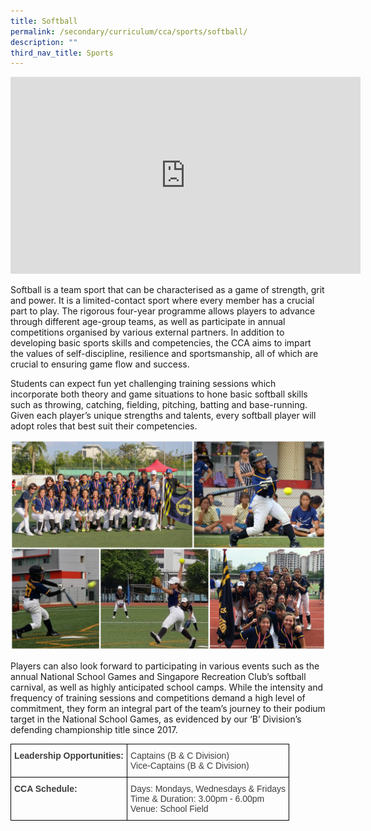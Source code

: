 ```yaml
---
title: Softball
permalink: /secondary/curriculum/cca/sports/softball/
description: ""
third_nav_title: Sports
---
```



<iframe width="560" height="315" src="https://www.youtube.com/embed/3njUi8mX9mE" title="YouTube video player" frameborder="0" allow="accelerometer; autoplay; clipboard-write; encrypted-media; gyroscope; picture-in-picture" allowfullscreen></iframe>

Softball is a team sport that can be characterised as a game of strength, grit and power. It is a limited-contact sport where every member has a crucial part to play. The rigorous four-year programme allows players to advance through different age-group teams, as well as participate in annual competitions organised by various external partners. In addition to developing basic sports skills and competencies, the CCA aims to impart the values of self-discipline, resilience and sportsmanship, all of which are crucial to ensuring game flow and success.

  

Students can expect fun yet challenging training sessions which incorporate both theory and game situations to hone basic softball skills such as throwing, catching, fielding, pitching, batting and base-running. Given each player’s unique strengths and talents, every softball player will adopt roles that best suit their competencies.

![](/images/softball.jpg)

Players can also look forward to participating in various events such as the annual National School Games and Singapore Recreation Club’s softball carnival, as well as highly anticipated school camps. While the intensity and frequency of training sessions and competitions demand a high level of commitment, they form an integral part of the team’s journey to their podium target in the National School Games, as evidenced by our ‘B’ Division’s defending championship title since 2017.

<style type="text/css">
.tg  {border-collapse:collapse;border-spacing:0;}
.tg td{border-color:black;border-style:solid;border-width:1px;font-family:Arial, sans-serif;font-size:14px;
  overflow:hidden;padding:10px 5px;word-break:normal;}
.tg th{border-color:black;border-style:solid;border-width:1px;font-family:Arial, sans-serif;font-size:14px;
  font-weight:normal;overflow:hidden;padding:10px 5px;word-break:normal;}
.tg .tg-uwnk{color:#3D3D3D;text-align:left;vertical-align:top}
.tg .tg-bzr3{color:#3D3D3D;font-weight:bold;text-align:left;vertical-align:top}
</style>
<table class="tg">
<thead>
  <tr>
    <th class="tg-bzr3">Leadership Opportunities:</th>
    <th class="tg-uwnk"><span style="color:inherit;background-color:transparent">Captains (B &amp; C Division) </span><br><span style="color:inherit;background-color:transparent">Vice-Captains (B &amp; C Division)</span></th>
  </tr>
</thead>
<tbody>
  <tr>
    <td class="tg-bzr3">CCA Schedule:</td>
    <td class="tg-uwnk"><span style="color:inherit;background-color:transparent">Days: Mondays, Wednesdays &amp; Fridays </span><br><span style="color:inherit;background-color:transparent">Time &amp; Duration: 3.00pm - 6.00pm </span><br><span style="color:inherit;background-color:transparent">Venue: School Field</span></td>
  </tr>
</tbody>
</table>